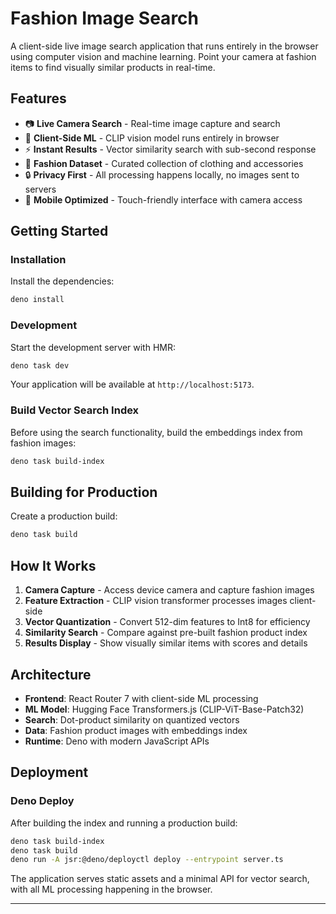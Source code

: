 # Fashion Image Search

A client-side live image search application that runs entirely in the browser
using computer vision and machine learning. Point your camera at fashion items
to find visually similar products in real-time.

## Features

- 📷 **Live Camera Search** - Real-time image capture and search
- 🧠 **Client-Side ML** - CLIP vision model runs entirely in browser
- ⚡ **Instant Results** - Vector similarity search with sub-second response
- 👗 **Fashion Dataset** - Curated collection of clothing and accessories
- 🔒 **Privacy First** - All processing happens locally, no images sent to
  servers
- 📱 **Mobile Optimized** - Touch-friendly interface with camera access

## Getting Started

### Installation

Install the dependencies:

```bash
deno install
```

### Development

Start the development server with HMR:

```bash
deno task dev
```

Your application will be available at `http://localhost:5173`.

### Build Vector Search Index

Before using the search functionality, build the embeddings index from fashion
images:

```bash
deno task build-index
```

## Building for Production

Create a production build:

```bash
deno task build
```

## How It Works

1. **Camera Capture** - Access device camera and capture fashion images
2. **Feature Extraction** - CLIP vision transformer processes images client-side
3. **Vector Quantization** - Convert 512-dim features to Int8 for efficiency
4. **Similarity Search** - Compare against pre-built fashion product index
5. **Results Display** - Show visually similar items with scores and details

## Architecture

- **Frontend**: React Router 7 with client-side ML processing
- **ML Model**: Hugging Face Transformers.js (CLIP-ViT-Base-Patch32)
- **Search**: Dot-product similarity on quantized vectors
- **Data**: Fashion product images with embeddings index
- **Runtime**: Deno with modern JavaScript APIs

## Deployment

### Deno Deploy

After building the index and running a production build:

```bash
deno task build-index
deno task build
deno run -A jsr:@deno/deployctl deploy --entrypoint server.ts
```

The application serves static assets and a minimal API for vector search, with
all ML processing happening in the browser.

---
